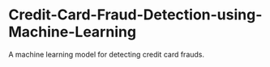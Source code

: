 # Credit-Card-Fraud-Detection-using-Machine-Learning
A machine learning model for detecting credit card frauds.
